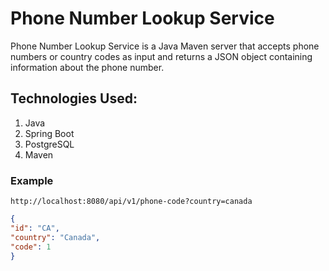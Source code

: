 # Phone Number Lookup Service
Phone Number Lookup Service is a Java Maven server that accepts phone numbers or country codes as input and returns a JSON object containing information about the phone number.
## Technologies Used:
1. Java
2. Spring Boot
3. PostgreSQL
4. Maven
### Example
```
http://localhost:8080/api/v1/phone-code?country=canada
```
```json
{
"id": "CA",
"country": "Canada",
"code": 1
}
```